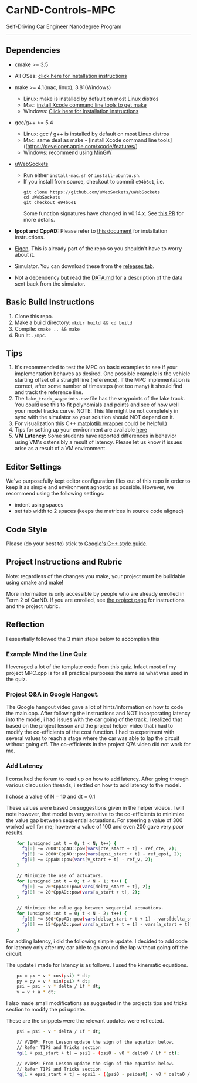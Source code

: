 # CarND-Controls-MPC
Self-Driving Car Engineer Nanodegree Program

---

## Dependencies

* cmake >= 3.5
 * All OSes: [click here for installation instructions](https://cmake.org/install/)
* make >= 4.1(mac, linux), 3.81(Windows)
  * Linux: make is installed by default on most Linux distros
  * Mac: [install Xcode command line tools to get make](https://developer.apple.com/xcode/features/)
  * Windows: [Click here for installation instructions](http://gnuwin32.sourceforge.net/packages/make.htm)
* gcc/g++ >= 5.4
  * Linux: gcc / g++ is installed by default on most Linux distros
  * Mac: same deal as make - [install Xcode command line tools]((https://developer.apple.com/xcode/features/)
  * Windows: recommend using [MinGW](http://www.mingw.org/)
* [uWebSockets](https://github.com/uWebSockets/uWebSockets)
  * Run either `install-mac.sh` or `install-ubuntu.sh`.
  * If you install from source, checkout to commit `e94b6e1`, i.e.
    ```
    git clone https://github.com/uWebSockets/uWebSockets
    cd uWebSockets
    git checkout e94b6e1
    ```
    Some function signatures have changed in v0.14.x. See [this PR](https://github.com/udacity/CarND-MPC-Project/pull/3) for more details.

* **Ipopt and CppAD:** Please refer to [this document](https://github.com/udacity/CarND-MPC-Project/blob/master/install_Ipopt_CppAD.md) for installation instructions.
* [Eigen](http://eigen.tuxfamily.org/index.php?title=Main_Page). This is already part of the repo so you shouldn't have to worry about it.
* Simulator. You can download these from the [releases tab](https://github.com/udacity/self-driving-car-sim/releases).
* Not a dependency but read the [DATA.md](./DATA.md) for a description of the data sent back from the simulator.


## Basic Build Instructions

1. Clone this repo.
2. Make a build directory: `mkdir build && cd build`
3. Compile: `cmake .. && make`
4. Run it: `./mpc`.

## Tips

1. It's recommended to test the MPC on basic examples to see if your implementation behaves as desired. One possible example
is the vehicle starting offset of a straight line (reference). If the MPC implementation is correct, after some number of timesteps
(not too many) it should find and track the reference line.
2. The `lake_track_waypoints.csv` file has the waypoints of the lake track. You could use this to fit polynomials and points and see of how well your model tracks curve. NOTE: This file might be not completely in sync with the simulator so your solution should NOT depend on it.
3. For visualization this C++ [matplotlib wrapper](https://github.com/lava/matplotlib-cpp) could be helpful.)
4.  Tips for setting up your environment are available [here](https://classroom.udacity.com/nanodegrees/nd013/parts/40f38239-66b6-46ec-ae68-03afd8a601c8/modules/0949fca6-b379-42af-a919-ee50aa304e6a/lessons/f758c44c-5e40-4e01-93b5-1a82aa4e044f/concepts/23d376c7-0195-4276-bdf0-e02f1f3c665d)
5. **VM Latency:** Some students have reported differences in behavior using VM's ostensibly a result of latency.  Please let us know if issues arise as a result of a VM environment.

## Editor Settings

We've purposefully kept editor configuration files out of this repo in order to
keep it as simple and environment agnostic as possible. However, we recommend
using the following settings:

* indent using spaces
* set tab width to 2 spaces (keeps the matrices in source code aligned)

## Code Style

Please (do your best to) stick to [Google's C++ style guide](https://google.github.io/styleguide/cppguide.html).

## Project Instructions and Rubric

Note: regardless of the changes you make, your project must be buildable using
cmake and make!

More information is only accessible by people who are already enrolled in Term 2
of CarND. If you are enrolled, see [the project page](https://classroom.udacity.com/nanodegrees/nd013/parts/40f38239-66b6-46ec-ae68-03afd8a601c8/modules/f1820894-8322-4bb3-81aa-b26b3c6dcbaf/lessons/b1ff3be0-c904-438e-aad3-2b5379f0e0c3/concepts/1a2255a0-e23c-44cf-8d41-39b8a3c8264a)
for instructions and the project rubric.

## Reflection

I essentially followed the 3 main steps below to accomplish this

### Example Mind the Line Quiz

I leveraged a lot of the template code from this quiz.
Infact most of my project MPC.cpp is for all practical purposes the same as what was used in the quiz.

### Project Q&A in Google Hangout.

The Google hangout video gave a lot of hints/information on how to code the main.cpp.
After following the instructions and NOT incorporating latency into the model, i had issues with the car going of the track.
I realized that based on the project lesson and the project helper video that i had to modify the co-efficients of the cost function.
I had to experiment with several values to reach a stage where the car was able to lap the circuit without going off.
The co-efficients in the project Q7A video did not work for me.

### Add Latency

I consulted the forum to read up on how to add latency.
After going through various discussion threads, i settled on how to add latency to the model.

I chose a value of N = 10 and dt = 0.1

These values were based on suggestions given in the helper videos.
I will note however, that model is very sensitive to the co-efficients to minimize the value gap between sequential actuations.
For steering a value of 300 worked well for me; however a value of 100 and even 200 gave very poor results.


```sh
    for (unsigned int t = 0; t < N; t++) {
      fg[0] += 2000*CppAD::pow(vars[cte_start + t] - ref_cte, 2);
      fg[0] += 2000*CppAD::pow(vars[epsi_start + t] - ref_epsi, 2);
      fg[0] += CppAD::pow(vars[v_start + t] - ref_v, 2);
    }

    // Minimize the use of actuators.
    for (unsigned int t = 0; t < N - 1; t++) {
      fg[0] += 20*CppAD::pow(vars[delta_start + t], 2);
      fg[0] += 20*CppAD::pow(vars[a_start + t], 2);
    }

    // Minimize the value gap between sequential actuations.
    for (unsigned int t = 0; t < N - 2; t++) {
      fg[0] += 300*CppAD::pow(vars[delta_start + t + 1] - vars[delta_start + t], 2);
      fg[0] += 15*CppAD::pow(vars[a_start + t + 1] - vars[a_start + t], 2);
    }
```

For adding latency, i did the following simple update.
I decided to add code for latency only after my car able to go around the lap without going off the circuit.

The update i made for latency is as follows. I used the kinematic equations.

```sh
	px = px + v * cos(psi) * dt;
	py = py + v * sin(psi) * dt;
	psi = psi - v * delta / Lf * dt;
	v = v + a * dt;
```

I also made small modifications as suggested in the projects tips and tricks section to modify the psi update.

These are the snippets were the relevant updates were reflected.

```sh
	psi = psi - v * delta / Lf * dt;
```

```sh
	// VVIMP: From Lesson update the sign of the equation below.
	// Refer TIPS and Tricks section
	fg[1 + psi_start + t] = psi1 - (psi0 - v0 * delta0 / Lf * dt);

	// VVIMP: From Lesson update the sign of the equation below.
	// Refer TIPS and Tricks section
	fg[1 + epsi_start + t] = epsi1 - ((psi0 - psides0) - v0 * delta0 / Lf * dt);
```